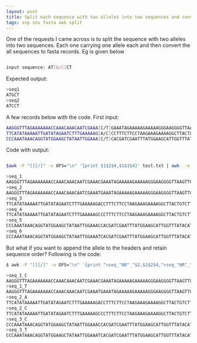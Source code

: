 ```yaml
---
layout: post
title: Split each sequence with two alleles into two sequences and convert the text to fasta
tags: snp snv fasta awk split
---
```


One of the requests I came across is to split the sequence with two alleles into two sequences. Each one carrying one allele each and then convert the all sequences to fasta records. Eg is given below

```bash

input sequence: AT[G/C]CT

```

Expected output:

```bash
>seq1
ATGCT
>seq2
ATCCT

```

A few records below with the code. First input:

```bash
AAGGGTTTAGAAAAAAACCAAACAAACAATCGAAA[C/T]GAAATAGAAAAAGAAAAAGGGAAGGGGTTAAGTTC
TTCATATAAAAATTGATATAGAATCTTTGAAAAAG[A/C]CCTTTCTTCCTAAGAAAGAAAAGGCTTACTGTCTT
CCCAAATAAACAGGTATGGAAGCTATAATTGGAAA[C/T]CACGATCGAATTTATGGAAGCATTGGTTTATACAT
```

Code with output:

```bash

$awk -F "[][/]" -v OFS="\n" '{print $1$2$4,$1$3$4}' test.txt | awk  -v OFS="\n" '{print ">seq_"NR,$0}'

>seq_1
AAGGGTTTAGAAAAAAACCAAACAAACAATCGAAACGAAATAGAAAAAGAAAAAGGGAAGGGGTTAAGTTC
>seq_2
AAGGGTTTAGAAAAAAACCAAACAAACAATCGAAATGAAATAGAAAAAGAAAAAGGGAAGGGGTTAAGTTC
>seq_3
TTCATATAAAAATTGATATAGAATCTTTGAAAAAGACCTTTCTTCCTAAGAAAGAAAAGGCTTACTGTCTT
>seq_4
TTCATATAAAAATTGATATAGAATCTTTGAAAAAGCCCTTTCTTCCTAAGAAAGAAAAGGCTTACTGTCTT
>seq_5
CCCAAATAAACAGGTATGGAAGCTATAATTGGAAACCACGATCGAATTTATGGAAGCATTGGTTTATACAT
>seq_6
CCCAAATAAACAGGTATGGAAGCTATAATTGGAAATCACGATCGAATTTATGGAAGCATTGGTTTATACAT

```

But what if you want to append the allele to the headers and retain sequence order? Following is the code:

```bash
$ awk -F "[][/]" -v OFS="\n" '{print ">seq_"NR"_"$2,$1$2$4,">seq_"NR"_"$3,$1$3$4}' test.txt 

>seq_1_C
AAGGGTTTAGAAAAAAACCAAACAAACAATCGAAACGAAATAGAAAAAGAAAAAGGGAAGGGGTTAAGTTC
>seq_1_T
AAGGGTTTAGAAAAAAACCAAACAAACAATCGAAATGAAATAGAAAAAGAAAAAGGGAAGGGGTTAAGTTC
>seq_2_A
TTCATATAAAAATTGATATAGAATCTTTGAAAAAGACCTTTCTTCCTAAGAAAGAAAAGGCTTACTGTCTT
>seq_2_C
TTCATATAAAAATTGATATAGAATCTTTGAAAAAGCCCTTTCTTCCTAAGAAAGAAAAGGCTTACTGTCTT
>seq_3_C
CCCAAATAAACAGGTATGGAAGCTATAATTGGAAACCACGATCGAATTTATGGAAGCATTGGTTTATACAT
>seq_3_T
CCCAAATAAACAGGTATGGAAGCTATAATTGGAAATCACGATCGAATTTATGGAAGCATTGGTTTATACAT

```